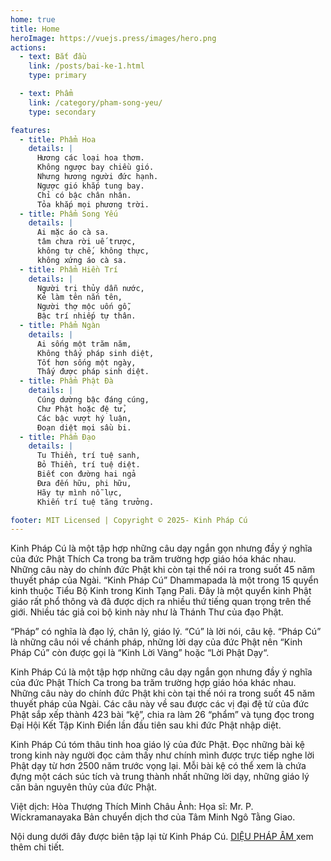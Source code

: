 ```yaml
---
home: true
title: Home
heroImage: https://vuejs.press/images/hero.png
actions:
  - text: Bắt đầu
    link: /posts/bai-ke-1.html
    type: primary

  - text: Phẩm
    link: /category/pham-song-yeu/
    type: secondary

features:
  - title: Phẩm Hoa
    details: |
      Hương các loại hoa thơm.
      Không ngược bay chiều gió.
      Nhưng hương người đức hạnh.
      Ngược gió khắp tung bay.
      Chỉ có bậc chân nhân.
      Tỏa khắp mọi phương trời.
  - title: Phẩm Song Yếu
    details: |
      Ai mặc áo cà sa.
      tâm chưa rời uế trược,
      không tự chế, không thực,
      không xứng áo cà sa.
  - title: Phẩm Hiền Trí
    details: |
      Người trị thủy dẫn nước,
      Kẻ làm tên nắn tên,
      Người thợ mộc uốn gỗ,
      Bậc trí nhiếp tự thân.
  - title: Phẩm Ngàn
    details: |
      Ai sống một trăm năm,
      Không thấy pháp sinh diệt,
      Tốt hơn sống một ngày,
      Thấy được pháp sinh diệt.
  - title: Phẩm Phật Đà
    details: |
      Cúng dường bậc đáng cúng,
      Chư Phật hoặc đệ tử,
      Các bậc vượt hý luận,
      Ðoạn diệt mọi sầu bi.
  - title: Phẩm Đạo
    details: |
      Tu Thiền, trí tuệ sanh,
      Bỏ Thiền, trí tuệ diệt.
      Biết con đường hai ngả
      Ðưa đến hữu, phi hữu,
      Hãy tự mình nỗ lực,
      Khiến trí tuệ tăng trưởng.

footer: MIT Licensed | Copyright © 2025- Kinh Pháp Cú
---
```


Kinh Pháp Cú là một tập hợp những câu dạy ngắn gọn nhưng đầy ý nghĩa của đức Phật Thích Ca trong ba trăm trường hợp giáo hóa khác nhau. Những câu này do chính đức Phật khi còn tại thế nói ra trong suốt 45 năm thuyết pháp của Ngài.
“Kinh Pháp Cú” Dhammapada là một trong 15 quyển kinh thuộc Tiểu Bộ Kinh trong Kinh Tạng Pali. Ðây là một quyển kinh Phật giáo rất phổ thông và đã được dịch ra nhiều thứ tiếng quan trọng trên thế giới. Nhiều tác giả coi bộ kinh này như là Thánh Thư của đạo Phật.

“Pháp” có nghĩa là đạo lý, chân lý, giáo lý. “Cú” là lời nói, câu kệ. “Pháp Cú” là những câu nói về chánh pháp, những lời dạy của đức Phật nên “Kinh Pháp Cú” còn được gọi là “Kinh Lời Vàng” hoặc “Lời Phật Dạy“.

Kinh Pháp Cú là một tập hợp những câu dạy ngắn gọn nhưng đầy ý nghĩa của đức Phật Thích Ca trong ba trăm trường hợp giáo hóa khác nhau. Những câu này do chính đức Phật khi còn tại thế nói ra trong suốt 45 năm thuyết pháp của Ngài. Các câu này về sau được các vị đại đệ tử của đức Phật sắp xếp thành 423 bài “kệ”, chia ra làm 26 “phẩm” và tụng đọc trong Ðại Hội Kết Tập Kinh Ðiển lần đầu tiên sau khi đức Phật nhập diệt.

Kinh Pháp Cú tóm thâu tinh hoa giáo lý của đức Phật. Ðọc những bài kệ trong kinh này người đọc cảm thấy như chính mình được trực tiếp nghe lời Phật dạy từ hơn 2500 năm trước vọng lại. Mỗi bài kệ có thể xem là chứa đựng một cách súc tích và trung thành nhất những lời dạy, những giáo lý căn bản nguyên thủy của đức Phật.

Việt dịch: Hòa Thượng Thích Minh Châu
Ảnh: Họa sĩ: Mr. P. Wickramanayaka
Bản chuyển dịch thơ của Tâm Minh Ngô Tằng Giao.

Nội dung dưới đây được biên tập lại từ Kinh Pháp Cú.
[ DIỆU PHÁP ÂM ][default-theme-home] xem thêm chi tiết.

[default-theme-home]: https://dieuphapam.net/topics/423-bai-ke-kinh-phap-cu-voi-hinh-ve-minh-hoa.3187/
